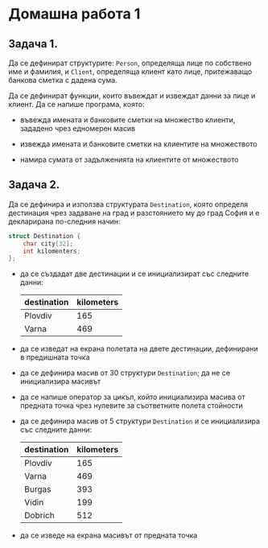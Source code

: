 # Домашна работа 1

## Задача 1.
Да се дефинират структурите: `Person`, определяща лице по собствено име и фамилия, и
`Client`, определяща клиент като лице, притежаващо банкова сметка с дадена сума.

Да се дефинират функции, които въвеждат и извеждат данни за лице и клиент. 
Да се напише програма, която:

- въвежда имената и банковите сметки на множество клиенти, зададено чрез едномерен масив

- извежда имената и банковите сметки на клиентите на множеството

- намира сумата от задълженията на клиентите от множеството


## Задача 2.
Да се дефинира и използва структурата `Destination`, 
която определя дестинация чрез задаване на град и разстоянието му до град София 
и е декларирана по-следния начин:

``` cpp
struct Destination {
	char city[32];
	int kilomenters;	
};
```

- да се създадат две дестинации и се инициализират със следните данни:

	| destination | kilometers |
	|-------------|------------|
	| Plovdiv     | 165 |
	| Varna       | 469 |

- да се изведат на екрана полетата на двете дестинации, дефинирани в предишната точка

- да се дефинира масив от 30 структури `Destination`; да не се инициализира масивът

- да се напише оператор за цикъл, който инициализира масива от предната точка чрез нулевите за 
съответните полета стойности

- да се дефинира масив от 5 структури `Destination` и се инициализира със следните данни:

	| destination | kilometers |
	|-------------|------------|
	| Plovdiv     | 165 |
	| Varna       | 469 |
	| Burgas      | 393 |
	| Vidin       | 199 |
	| Dobrich     | 512 |

- да се изведе на екрана масивът от предната точка
